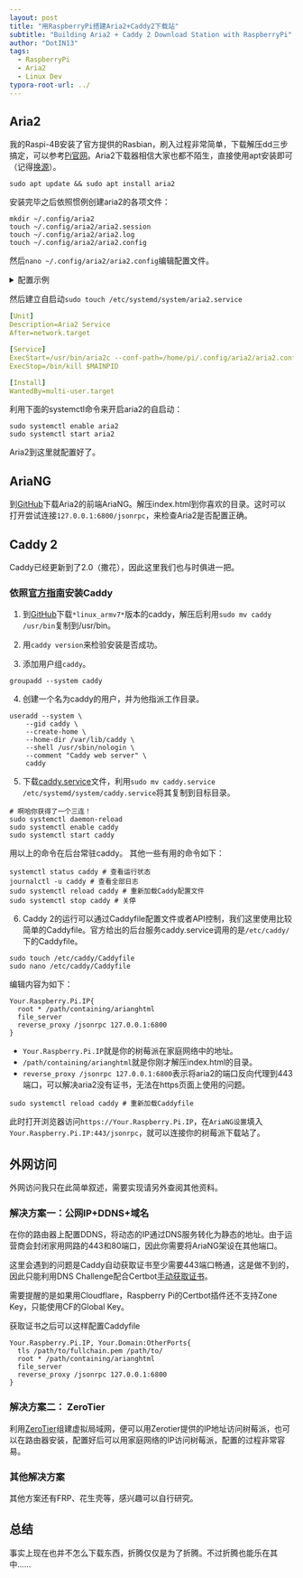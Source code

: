 ```yaml
---
layout: post
title: "用RaspberryPi搭建Aria2+Caddy2下载站"
subtitle: "Building Aria2 + Caddy 2 Download Station with RaspberryPi"
author: "DotIN13"
tags:
  - RaspberryPi
  - Aria2
  - Linux Dev
typora-root-url: ../
---
```


## Aria2

我的Raspi-4B安装了官方提供的Rasbian，刷入过程非常简单，下载解压dd三步搞定，可以参考[Pi官网](https://www.raspberrypi.org/documentation/installation/installing-images/linux.md)。Aria2下载器相信大家也都不陌生，直接使用apt安装即可（记得[换源](https://mirror.tuna.tsinghua.edu.cn/help/raspbian/)）。

```shell
sudo apt update && sudo apt install aria2
```

安装完毕之后依照惯例创建aria2的各项文件：

```shell
mkdir ~/.config/aria2
touch ~/.config/aria2/aria2.session
touch ~/.config/aria2/aria2.log
touch ~/.config/aria2/aria2.config
```

然后`nano ~/.config/aria2/aria2.config`编辑配置文件。

<details>
<summary>配置示例</summary>
{% highlight yaml %}
# 下载地址
dir=/home/pi/Downloads
# 启用磁盘缓存, 0为禁用缓存, 需1.16以上版本, 默认:16M
#disk-cache=32M
# 文件预分配方式, 能有效降低磁盘碎片, 默认:prealloc
# 预分配所需时间: none < falloc ? trunc < prealloc
# falloc和trunc则需要文件系统和内核支持
# NTFS建议使用falloc, EXT3/4建议trunc, MAC 下需要注释此项
file-allocation=trunc

continue=true

## 下载连接相关 ##

# 最大同时下载任务数, 运行时可修改, 默认:5
max-concurrent-downloads=5
# 同一服务器连接数, 添加时可指定, 默认:1
max-connection-per-server=16
# 最小文件分片大小, 添加时可指定, 取值范围1M -1024M, 默认:20M
# 假定size=10M, 文件为20MiB 则使用两个来源下载; 文件为15MiB 则使用一个来源下载
min-split-size=10M
# 单个任务最大线程数, 添加时可指定, 默认:5
split=16
# 整体下载速度限制, 运行时可修改, 默认:0
#max-overall-download-limit=0
# 单个任务下载速度限制, 默认:0
#max-download-limit=0
# 整体上传速度限制, 运行时可修改, 默认:0
max-overall-upload-limit=10K
# 单个任务上传速度限制, 默认:0
max-upload-limit=20
# 禁用IPv6, 默认:false
disable-ipv6=false

## 进度保存相关 ##

# 从会话文件中读取下载任务
input-file=/home/pi/.config/aria2/aria2.session
# 在Aria2退出时保存`错误/未完成`的下载任务到会话文件
save-session=/home/pi/.config/aria2/aria2.session
# 定时保存会话, 0为退出时才保存, 需1.16.1以上版本, 默认:0
save-session-interval=60

## RPC相关设置 ##

# 启用RPC, 默认:false
enable-rpc=true
# 允许所有来源, 默认:false
rpc-allow-origin-all=true
# 允许非外部访问, 默认:false
rpc-listen-all=true
# 在 RPC 服务中启用 SSL/TLS 加密时的证书文件(.pem/.crt)
#rpc-certificate=/etc/letsencrypt/live/aria.wannaexpresso.com/fullchain.pem
# 在 RPC 服务中启用 SSL/TLS 加密时的私钥文件(.key)
#rpc-private-key=/etc/letsencrypt/live/aria.wannaexpresso.com/privkey.pem
# 事件轮询方式, 取值:[epoll, kqueue, port, poll, select], 不同系统默认值不同
#event-poll=select
# RPC监听端口, 端口被占用时可以修改, 默认:6800
#rpc-listen-port=6800
# 设置的RPC授权令牌, v1.18.4新增功能, 取代 --rpc-user 和 --rpc-passwd 选项
#rpc-secret=secret
# 设置的RPC访问用户名, 此选项新版已废弃, 建议改用 --rpc-secret 选项
#rpc-user=<USER>
# 设置的RPC访问密码, 此选项新版已废弃, 建议改用 --rpc-secret 选项
#rpc-passwd=<PASSWD>

## BT/PT下载相关 ##

# 当下载的是一个种子(以.torrent结尾)时, 自动开始BT任务, 默认:true
#follow-torrent=true
# BT监听端口, 当端口被屏蔽时使用, 默认:6881-6999
listen-port=51413
# 单个种子最大连接数, 默认:55
#bt-max-peers=55
# 打开DHT功能, PT需要禁用, 默认:true
#enable-dht=false
# 打开IPv6 DHT功能, PT需要禁用
enable-dht6=true
# DHT网络监听端口, 默认:6881-6999
#dht-listen-port=6881-6999
# 本地节点查找, PT需要禁用, 默认:false
#bt-enable-lpd=false
# 种子交换, PT需要禁用, 默认:true
enable-peer-exchange=true
# 每个种子限速, 对少种的PT很有用, 默认:50K
#bt-request-peer-speed-limit=50K
# 客户端伪装, PT需要
#peer-id-prefix=-TR2770-
#user-agent=Transmission/2.77
# 当种子的分享率达到这个数时, 自动停止做种, 0为一直做种, 默认:1.0
#seed-ratio=0
# 强制保存会话, 话即使任务已经完成, 默认:false
# 较新的版本开启后会在任务完成后依然保留.aria2文件
#force-save=false
# BT校验相关, 默认:true
#bt-hash-check-seed=true
# 继续之前的BT任务时, 无需再次校验, 默认:false
bt-seed-unverified=true
# 保存磁力链接元数据为种子文件(.torrent文件), 默认:false
bt-save-metadata=true
bt-tracker=udp://62.138.0.158:6969/announce,udp://87.233.192.220:6969/announce,udp://111.6.78.96:6969/announce,udp://90.179.64.91:1337/announce,udp://51.15.4.13:1337/announce,udp://151.80.120.113:2710/announce,udp://191.96.249.23:6969/announce,udp://35.187.36.248:1337/announce,udp://123.249.16.65:2710/announce,udp://210.244.71.25:6969/announce,udp://78.142.19.42:1337/announce,udp://173.254.219.72:6969/announce,udp://51.15.76.199:6969/announce,udp://51.15.40.114:80/announce,udp://91.212.150.191:3418/announce,udp://103.224.212.222:6969/announce,udp://5.79.83.194:6969/announce,udp://92.241.171.245:6969/announce,udp://5.79.209.57:6969/announce,udp://82.118.242.198:1337/announce

{% endhighlight %}
</details>

然后建立自启动`sudo touch /etc/systemd/system/aria2.service`

```yaml
[Unit]
Description=Aria2 Service
After=network.target

[Service]
ExecStart=/usr/bin/aria2c --conf-path=/home/pi/.config/aria2/aria2.config
ExecStop=/bin/kill $MAINPID

[Install]
WantedBy=multi-user.target
```

利用下面的systemctl命令来开启aria2的自启动：

```shell
sudo systemctl enable aria2
sudo systemctl start aria2
```

Aria2到这里就配置好了。

## AriaNG

到[GitHub](https://github.com/mayswind/AriaNg/releases)下载Aria2的前端AriaNG。解压index.html到你喜欢的目录。这时可以打开尝试连接`127.0.0.1:6800/jsonrpc`，来检查Aria2是否配置正确。

## Caddy 2

Caddy已经更新到了2.0（撒花），因此这里我们也与时俱进一把。

### 依照[官方指南](https://caddyserver.com/docs/install)安装Caddy

1. 到[GitHub](https://github.com/caddyserver/caddy/releases)下载`*linux_armv7*`版本的caddy，解压后利用`sudo mv caddy /usr/bin`复制到/usr/bin。

2. 用`caddy version`来检验安装是否成功。

3. <p> 添加用户组<code>caddy</code>。</p>
```shell
groupadd --system caddy
```

4. <p>创建一个名为caddy的用户，并为他指派工作目录。</p>
```shell
useradd --system \
	--gid caddy \
	--create-home \
	--home-dir /var/lib/caddy \
	--shell /usr/sbin/nologin \
	--comment "Caddy web server" \
	caddy
```


5. <p>下载<a href="https://github.com/caddyserver/dist/blob/master/init/caddy.service">caddy.service</a>文件，利用<code>sudo mv caddy.service /etc/systemd/system/caddy.service</code>将其复制到目标目录。</p>
```shell
# 啊哈你获得了一个三连！
sudo systemctl daemon-reload
sudo systemctl enable caddy
sudo systemctl start caddy
```
用以上的命令在后台常驻caddy。
其他一些有用的命令如下：
```shell
systemctl status caddy # 查看运行状态
journalctl -u caddy # 查看全部日志
sudo systemctl reload caddy # 重新加载Caddy配置文件
sudo systemctl stop caddy # 关停
```

6. <p>Caddy 2的运行可以通过Caddyfile配置文件或者API控制，我们这里使用比较简单的Caddyfile。官方给出的后台服务caddy.service调用的是<code>/etc/caddy/</code>下的Caddyfile。</p>
```shell
sudo touch /etc/caddy/Caddyfile
sudo nano /etc/caddy/Caddyfile
```
编辑内容为如下：
```
Your.Raspberry.Pi.IP{
  root * /path/containing/arianghtml
  file_server
  reverse_proxy /jsonrpc 127.0.0.1:6800
}
```
  + `Your.Raspberry.Pi.IP`就是你的树莓派在家庭网络中的地址。
  + `/path/containing/arianghtml`就是你刚才解压index.html的目录。
  + `reverse_proxy /jsonrpc 127.0.0.1:6800`表示将aria2的端口反向代理到443端口，可以解决aria2没有证书，无法在https页面上使用的问题。

```shell
sudo systemctl reload caddy # 重新加载Caddyfile
```

此时打开浏览器访问`https://Your.Raspberry.Pi.IP`，在`AriaNG设置`填入`Your.Raspberry.Pi.IP:443/jsonrpc`，就可以连接你的树莓派下载站了。

## 外网访问

外网访问我只在此简单叙述，需要实现请另外查阅其他资料。

### 解决方案一：公网IP+DDNS+域名

在你的路由器上配置DDNS，将动态的IP通过DNS服务转化为静态的地址。由于运营商会封闭家用网路的443和80端口，因此你需要将AriaNG架设在其他端口。

这里会遇到的问题是Caddy自动获取证书至少需要443端口畅通，这是做不到的，因此只能利用DNS Challenge配合Certbot[手动获取证书](https://www.bjornjohansen.com/wildcard-certificate-letsencrypt-cloudflare)。

需要提醒的是如果用Cloudflare，Raspberry Pi的Certbot插件还不支持Zone Key，只能使用CF的Global Key。

获取证书之后可以这样配置Caddyfile

```
Your.Raspberry.Pi.IP, Your.Domain:OtherPorts{
  tls /path/to/fullchain.pem /path/to/
  root * /path/containing/arianghtml
  file_server
  reverse_proxy /jsonrpc 127.0.0.1:6800
}
```

### 解决方案二： ZeroTier

利用[ZeroTier](https://www.zerotier.com/)组建虚拟局域网，便可以用Zerotier提供的IP地址访问树莓派，也可以在路由器安装，配置好后可以用家庭网络的IP访问树莓派，配置的过程非常容易。

### 其他解决方案

其他方案还有FRP、花生壳等，感兴趣可以自行研究。

## 总结

事实上现在也并不怎么下载东西，折腾仅仅是为了折腾。不过折腾也能乐在其中……